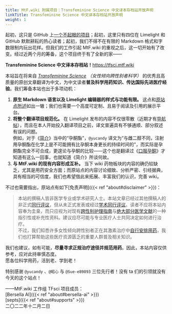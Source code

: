 ```yaml
---
title: MtF.wiki 附属项目：Transfeminine Science 中文译本存档站开放声明
linkTitle: Transfeminine Science 中文译本存档站开放声明
weight: 1
---
```


起初，这只是 GitHub 上[一个不起眼的项目][origin]；起初，这里只有四位在 Limelight 和 GitHub 默默耕耘的热心读者；起初，我们不得不在有限的 Markdown 格式和字数限制内玩出花样。但我们的工作引起 MtF.wiki 的重视之后，这一切开始有了改变。经过近两个月的筹备，这个项目终于有了全新的家——

**Transfeminine Science 中文译本存档站！**<https://tfsci.mtf.wiki>

本站旨在将来自 *[Transfeminine Science](https://transfemscience.org) （女性倾向跨性别者科学）* 的优秀且高质量的原创文章翻译为中文，为中文读者**普及科学用药知识、传达国际先进医疗经验**。我们筹备本站也出于多项动机：

1. **原生 Markdown 语言以及 Limelight 编辑器的样式与功能有限。** 这点和[原站点所述](https://tfsci.mtf.wiki/articles/announcement/)如出一辙；我们也需要一个高度可定制、且易于阅读及引用的展示平台。
1. **将整个翻译项目规范化。** 在 Limelight 发布的内容不仅很零散（近期才有[导航帖][nav]），而且在本人开始投入翻译项目之前，译文普遍具有不够通顺、部分叙述有误的问题。  
  例如，对于《[简介][intro]》当中的“孕酮酯”，`@yucandy` 译文为“与雌二醇不同，注射用孕酮酯在化学上是不可能拥有比孕酮本身更长的持续时间的”，而实际是孕酮酯完全不可合成，更遑论与孕酮的比较——这个也是翻译过《[口服孕酮][oral-p4]》才知道有这么一回事，也就知道《简介》所谈何故。
1. **与 MtF.wiki 的现有内容形成互补。** 当下 wiki 药物板块的内容的确仍较缺乏，尤其是用药安全方面；而原站点的内容讨论细致、分析严密、引经据典，具有相当的可信度，我们也希望借此来拓展、丰富我们的认识，完善 wiki。

不过也需要指出，原站点有如下[免责声明]({{< ref "about#disclaimer" >}})：

> 本站的撰稿人皆非医学专业或学术研究人士。本站文章已经过其他撰稿人的非正式[同行评议][wiki-pr]，但从未正式发表或经过[学术同行评议][wiki-spr]。读者不应将本站内容奉为圭臬，而只应视为对现有[跨性别护理指南][guidelines]与[绝大部分医学文献][literature]的一种指引性或补充性资料。建议应尽可能与专业医疗人士共同决定如何进行治疗。\
> 不过，我们知悉许多女性倾向跨性别者正在其激素治疗中[自行安排用药][wiki-diy]，我们也打算帮助这些医疗资源匮乏的重要人群普及相关知识。

我们也建议，如有可能，**尽量寻求正规治疗途径并规范用药**。因此，本站内容仅供参考，应对此持审慎态度。\
愿各位科学用药，活到老、学到老！

特别感谢 `@yucandy` 、`@昭心` 与 `@Sue-e89893` 三位先行者！没有 ta 们的引领就没有今天的这个站点！

——MtF.wiki 工作组 TFsci 项目成员：\
[Bersella AI]({{< ref "about#bersella-ai" >}})\
[septs]({{< ref "about#supports" >}})\
二〇二二年十二月二日

[origin]: https://github.com/tfsci-sc/articles
[nav]: https://limelight.moe/t/topic/12630
[wiki-pr]: https://en.wikipedia.org/wiki/Peer_review
[wiki-spr]: https://en.wikipedia.org/wiki/Scholarly_peer_review
[guidelines]: https://transfemscience.org/articles/transfem-hormone-guidelines/
[literature]: https://transfemscience.org/articles/research-trans-literature/
[wiki-diy]: https://en.wikipedia.org/wiki/Self-medication
[intro]: https://transfemscience.org/articles/transfem-intro/
[oral-p4]: https://transfemscience.org/articles/oral-p4-low-levels/